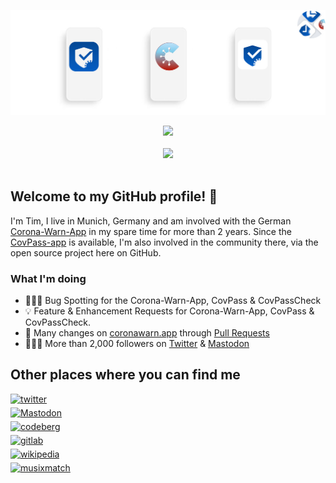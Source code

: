 ![Header](assets/Header.jpg "CovPass, Corona-Warn-App & CovPassCheck")

<div align="center"> <img src="https://github-readme-stats.vercel.app/api?username=Ein-Tim&show_icons=true&theme=white&include_all_commits=true"></div align="center"><br>

<div align="center"> <img src="https://komarev.com/ghpvc/?username=Ein-Tim"></div align="center"><br>

## Welcome to my GitHub profile! 👋

I'm Tim, I live in Munich, Germany and am involved with the German [Corona-Warn-App](https://www.coronawarn.app/en) in my spare time for more than 2 years.
Since the [CovPass-app](https://digitaler-impfnachweis-app.de/en) is available, I'm also involved in the community there, via the open source project here on GitHub.

### What I'm doing

- 👨🏻‍💻 Bug Spotting for the Corona-Warn-App, CovPass & CovPassCheck
- 💡 Feature & Enhancement Requests for Corona-Warn-App, CovPass & CovPassCheck.
- 🔨 Many changes on [coronawarn.app](https://www.coronawarn.app) through [Pull Requests](https://github.com/corona-warn-app/cwa-website/pulls?q=is%3Apr+author%3AOne-Tim)
- 💁🏻‍♂️ More than 2,000 followers on [Twitter](https://twitter.com/EinTim2) & [Mastodon](https://det.social/web/@EinTim)

## Other places where you can find me

<a href="https://twitter.com/EinTim2" target="_blank">
<img src=https://img.shields.io/badge/twitter-%2300acee.svg?&style=for-the-badge&logo=twitter&logoColor=white width=125 alt=twitter style="margin-bottom: 5px;" /></a><br>

<a href="https://det.social/web/@EinTim" target="_blank">
<img src="https://user-images.githubusercontent.com/67682506/171482566-94f75a41-cf80-4bc5-9b55-1b8af72528f0.png" width=125&style=for-the-badge&logo=Mastodon&logoColor=white alt=Mastodon style="margin-bottom: 5px;" /></a><br>

<a href="https://codeberg.org/Ein-Tim" target="_blank">
<img src=https://user-images.githubusercontent.com/67682506/114096263-c8806d00-98be-11eb-8357-b051c807bd39.png width=125&style=for-the-badge&logo=Codeberg&logoColor=white alt=codeberg style="margin-bottom: 5px;" /></a><br>

<a href="https://gitlab.com/Ein-Tim" target="_blank">
<img src=https://user-images.githubusercontent.com/67682506/113917166-28a0e180-97e1-11eb-9533-565aac271eef.png width=123&style=for-the-badge&logo=GitLab&logoColor=white alt=gitlab style="margin-bottom: 5px;" /></a><br>

<a href="https://de.wikipedia.org/wiki/Benutzer:Ein_Tim" target="_blank">
<img src=https://user-images.githubusercontent.com/67682506/210153955-328dbea4-5739-494f-9608-5ef8f7e049f7.png width=125&style=for-the-badge&logo=Wikipedia&logoColor=white alt=wikipedia style="margin-bottom: 5px;" /></a><br>

<a href="https://www.musixmatch.com/profile/3vUCACE7mkPJj__XkQ5TuzQdOZQHEDYNztq2nCKykq9V3F0q_ormKHKbb_CuNg7LqXaPEo4tX2zSHLt521dgDnQoxjIVT5zzjrZDQeNDUoHz6qo5j375As4GO0YXHA3JDPeKfUmI7yiaLmeTOJY4AlDHjwg2CiZ1bdsNfXhueMY" target="_blank">
<img src=https://user-images.githubusercontent.com/67682506/197547039-b8ff0258-5579-47a3-b777-cca9b2bc71ae.png width=125&style=for-the-badge&logo=Musixmatch&logoColor=white alt=musixmatch style="margin-bottom: 5px;" /></a><br>
